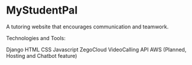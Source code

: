 # MyStudentPal
A tutoring website that encourages communication and teamwork.

Technologies and Tools:

Django
HTML
CSS
Javascript
ZegoCloud VideoCalling API
AWS (Planned, Hosting and Chatbot feature)
